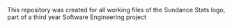 This repository was created for all working files of the Sundance Stats logo, part of a third year Software Engineering project
